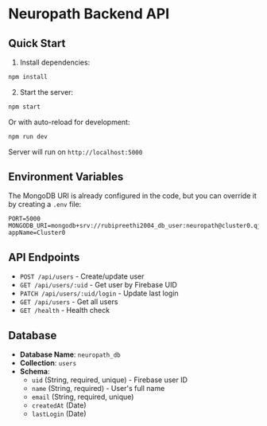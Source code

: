 # Neuropath Backend API

## Quick Start

1. Install dependencies:
```bash
npm install
```

2. Start the server:
```bash
npm start
```

Or with auto-reload for development:
```bash
npm run dev
```

Server will run on `http://localhost:5000`

## Environment Variables

The MongoDB URI is already configured in the code, but you can override it by creating a `.env` file:

```
PORT=5000
MONGODB_URI=mongodb+srv://rubipreethi2004_db_user:neuropath@cluster0.qjohmcm.mongodb.net/?appName=Cluster0
```

## API Endpoints

- `POST /api/users` - Create/update user
- `GET /api/users/:uid` - Get user by Firebase UID
- `PATCH /api/users/:uid/login` - Update last login
- `GET /api/users` - Get all users
- `GET /health` - Health check

## Database

- **Database Name**: `neuropath_db`
- **Collection**: `users`
- **Schema**:
  - `uid` (String, required, unique) - Firebase user ID
  - `name` (String, required) - User's full name
  - `email` (String, required, unique)
  - `createdAt` (Date)
  - `lastLogin` (Date)

